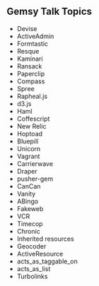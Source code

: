 ## Gemsy Talk Topics

* Devise
* ActiveAdmin
* Formtastic
* Resque
* Kaminari
* Ransack
* Paperclip
* Compass
* Spree
* Rapheal.js
* d3.js
* Haml
* Coffescript
* New Relic
* Hoptoad
* Bluepill
* Unicorn
* Vagrant
* Carrierwave
* Draper
* pusher-gem
* CanCan
* Vanity
* ABingo
* Fakeweb
* VCR
* Timecop
* Chronic
* Inherited resources
* Geocoder
* ActiveResource
* acts_as_taggable_on
* acts_as_list
* Turbolinks
